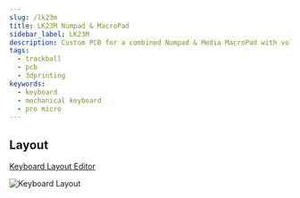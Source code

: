 ```yaml
---
slug: /lk23m
title: LK23M Numpad & MacroPad
sidebar_label: LK23M
description: Custom PCB for a combined Numpad & Media MacroPad with volume knob
tags:
  - trackball
  - pcb
  - 3dprinting
keywords:
  - keyboard
  - mechanical keyboard
  - pro micro
---
```


## Layout

[Keyboard Layout Editor](https://www.keyboard-layout-editor.com/##@_css=.keyborder%5Bstyle*%2F=%22%23ff0000%22%5D%20%7B%0A%20%20%20%20border-radius%2F:%2050%25%20!important%2F%3B%0A%20%20%20%20background-color%2F:%20%23ccc%20!important%2F%3B%0A%7D%0A.keytop%5Bstyle*%2F=%22%23ff4223%22%5D%20%7B%0A%20%20%20%20border-radius%2F:%2050%25%20!important%2F%3B%0A%20%20%20%20background-color%2F:%20%23fff%20!important%2F%3B%0A%7D%3B&@_p=R1&a:7%3B&=%3Ci%20class%2F='kb%20kb-Multimedia-Rewind-Start'%3E%3C%2F%2Fi%3E%0A%0A%0A%0A1U&=%3Ci%20class%2F='kb%20kb-Multimedia-Play-Pause'%3E%3C%2F%2Fi%3E%0A%0A%0A%0A1U&=%3Ci%20class%2F='kb%20kb-Multimedia-FastForward-End'%3E%3C%2F%2Fi%3E%0A%0A%0A%0A1U&_c=%23ff0000&p=CHICKLET%3B&=%3Ci%20class%2F='kb%20kb-Multimedia-Volume-Up-2'%3E%3C%2F%2Fi%3E%3B&@_y:0.25&c=%23cccccc&p=R1%3B&=%3Ci%20class%2F='kb%20kb-Unicode-Lock-Closed-2'%3E%3C%2F%2Fi%3E%0A%0A%0A%0A1U&=%2F%2F%0A%0A%0A%0A1U&=*%0A%0A%0A%0A1U&=-%0A%0A%0A%0A1U%3B&@_p=R2%3B&=7%0A%0A%0A%0A1U&=8%0A%0A%0A%0A1U&=9%0A%0A%0A%0A1U&=+%0A%0A%0A%0A1U%3B&@_p=R3%3B&=4%0A%0A%0A%0A1U&=5%0A%0A%0A%0A1U&=6%0A%0A%0A%0A1U&=%3Ci%20class%2F='kb%20kb-Unicode-BackSpace-DeleteLeft-Big'%3E%3C%2F%2Fi%3E%0A%0A%0A%0A1U%3B&@_p=R4%3B&=1%0A%0A%0A%0A1U&=2%0A%0A%0A%0A1U&=3%0A%0A%0A%0A1U&_h:2%3B&=%3Ci%20class%2F='kb%20kb-Return-2'%3E%3C%2F%2Fi%3E%0A%0A%0A%0A2U%3B&@=0%0A%0A%0A%0A1U&=00%0A%0A%0A%0A1U&=.%0A%0A%0A%0A1U)

![Keyboard Layout](assets/layout.png)
